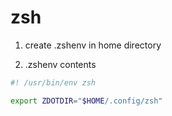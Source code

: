 # zsh

1) create .zshenv in home directory

2) .zshenv contents

```sh
#! /usr/bin/env zsh

export ZDOTDIR="$HOME/.config/zsh"
```
